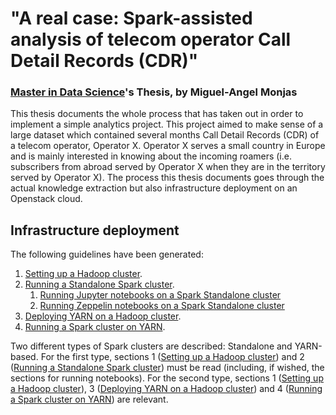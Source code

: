 # "A real case: Spark-assisted analysis of telecom operator Call Detail Records (CDR)"
### [Master in Data Science](http://www.masterdatascience.es/)'s Thesis, by **Miguel-Angel Monjas**

This thesis documents the whole process that has taken out in order to implement a simple analytics project. This project aimed to make sense of a large dataset which contained several months Call Detail Records (CDR) of a telecom operator, Operator X. Operator X serves a small country in Europe and is mainly interested in knowing about the incoming roamers (i.e. subscribers from abroad served by Operator X when they are in the territory served by Operator X). The process this thesis documents goes through the actual knowledge extraction but also infrastructure deployment on an Openstack cloud.

## Infrastructure deployment
The following guidelines have been generated:
1. [Setting up a Hadoop cluster](doc/hadoop-cluster-setup.md).
2. [Running a Standalone Spark cluster](doc/spark-standalone-cluster-setup.md).
   1. [Running Jupyter notebooks on a Spark Standalone cluster](./jupyter-setup.md)
   2. [Running Zeppelin notebooks on a Spark Standalone cluster](./zeppelin-setup.md)
3. [Deploying YARN on a Hadoop cluster](doc/yarn-cluster-setup.md).
4. [Running a Spark cluster on YARN](doc/spark-yarn-cluster-setup.md).

Two different types of Spark clusters are described: Standalone and YARN-based. For the first type, sections 1 ([Setting up a Hadoop cluster](doc/hadoop-cluster-setup.md)) and 2 ([Running a Standalone Spark cluster](doc/spark-standalone-cluster-setup.md)) must be read (including, if wished, the sections for running notebooks). For the second type, sections 1 ([Setting up a Hadoop cluster](doc/hadoop-cluster-setup.md)), 3 ([Deploying YARN on a Hadoop cluster](doc/yarn-cluster-setup.md)) and 4 ([Running a Spark cluster on YARN](doc/spark-yarn-cluster-setup.md)) are relevant.